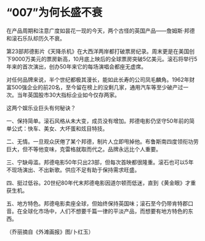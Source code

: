 # “007”为何长盛不衰

在产品周期和注意广度如昙花一现的今天，两个古怪的英国产品——詹姆斯·邦德和滚石乐队却历久不衰。

第23部邦德影片《天降杀机》在大西洋两岸都打破票房纪录。周末更是在美国创下9000万美元的票房新高，10月底上映后的全球票房突破5亿美元。滚石将举行5年来的首次演出，创办50年来它的每场演唱会都座无虚席。

对任何品牌来说，半个世纪都极其漫长，能如此长寿的公司凤毛麟角。1962年财富500强企业的前20名，至今留在榜上的没剩几家，通用汽车等至少破产过一次。当年英国股市30大指标企业如今仅存两家。

这两个娱乐业巨头有何秘诀？

一、保持简单。滚石风格从未大变，成员没有增加。邦德电影仍坚守50年前的简单公式：快车、美女、大坏蛋和炫目特技。

二、无情。一旦观众厌倦了某个邦德，制片人立即甩掉他。布鲁斯南四度领衔功劳巨大，但不等他变味，克雷格就取而代之。品牌永远比个人重要。

三、宁缺毋滥。邦德电影50年只出23部，但每次首映都很隆重。滚石也可以5年不现场演出、不出新歌。供应不足有助于保持需求旺盛。

四、挺过低谷。20世纪80年代末邦德电影因道尔顿而低迷，直到《黄金眼》才重获生机。

五、地方特色。邦德电影卖座全球，但始终保持英国味；滚石至今仍带肯特郡口音。在全球化市场中，人们不想要千篇一律的平淡产品，而想要有地方特色的东西。

（乔丽摘自《外滩画报》图/卜红玉）